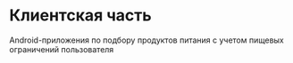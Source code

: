 # Клиентская часть
Android-приложения по подбору продуктов питания с учетом пищевых ограничений пользователя
